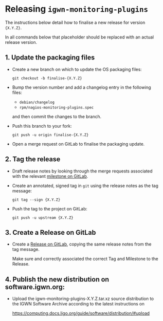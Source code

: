 # Releasing `igwn-monitoring-plugins`

The instructions below detail how to finalise a new release
for version `{X.Y.Z}`.

In all commands below that placeholder should be replaced
with an actual release version.

## 1. Update the packaging files

-   Create a new branch on which to update the OS packaging files:

    ```shell
    git checkout -b finalise-{X.Y.Z}
    ```

-   Bump the version number and add a changelog entry
    in the following files:

    - `debian/changelog`
    - `rpm/nagios-monitoring-plugins.spec`

    and then commit the changes to the branch.

-   Push this branch to your fork:

    ```shell
    git push -u origin finalise-{X.Y.Z}
    ```

-   Open a merge request on GitLab to finalise the packaging update.

## 2. Tag the release

-   Draft release notes by looking through the merge requests associated
    with the relevant
    [milestone on GitLab](https://git.ligo.org/computing/monitoring/igwn-monitoring-plugins/-/milestones).

-   Create an annotated, signed tag in `git` using the release notes
    as the tag message:

    ```shell
    git tag --sign {X.Y.Z}
    ```

-   Push the tag to the project on GitLab:

    ```shell
    git push -u upstream {X.Y.Z}
    ```

## 3. Create a Release on GitLab

-   Create a [Release on GitLab](
    https://git.ligo.org/computing/monitoring/igwn-monitoring-plugins/-/releases/new
    ), copying the same release notes from the tag message.

    Make sure and correctly associated the correct Tag and Milestone to
    the Release.

## 4. Publish the new distribution on software.igwn.org:

-   Upload the igwn-monitoring-plugins-X.Y.Z.tar.xz source distribution to
    the IGWN Software Archive according to the latest instructions on

    <https://computing.docs.ligo.org/guide/software/distribution/#upload>
